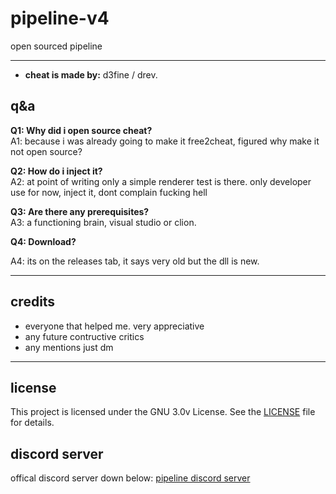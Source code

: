 # pipeline-v4

open sourced pipeline

---

- **cheat is made by:** d3fine / drev.
  

## q&a

**Q1: Why did i open source cheat?**  
A1: because i was already going to make it free2cheat, figured why make it not open source? 

**Q2: How do i inject it?**  
A2: at point of writing only a simple renderer test is there. only developer use for now, inject it, dont complain fucking hell

**Q3: Are there any prerequisites?**  
A3: a functioning brain, visual studio or clion.

**Q4: Download?**

A4: its on the releases tab, it says very old but the dll is new.

---

## credits

- everyone that helped me. very appreciative
- any future contructive critics
- any mentions just dm

---

## license

This project is licensed under the GNU 3.0v License. See the [LICENSE](LICENSE) file for details.

## discord server
offical discord server down below:
[pipeline discord server](https://discord.gg/6KdRNZsBq3)
